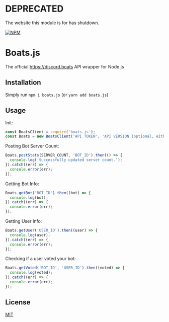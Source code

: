 # DEPRECATED
The website this module is for has shutdown.

[![NPM](https://nodei.co/npm/boats.js.png?downloads=true&downloadRank=true&stars=true)](https://nodei.co/npm/boats.js)

# Boats.js
The official https://discord.boats API wrapper for Node.js

## Installation
Simply run `npm i boats.js` (or `yarn add boats.js`)

## Usage
Init:
```js
const BoatsClient = require('boats.js');
const Boats = new BoatsClient('API TOKEN', 'API VERSION (optional, either "v1" or "v2")');
```

Posting Bot Server Count:
```js
Boats.postStats(SERVER_COUNT, 'BOT_ID').then(() => {
  console.log('Successfully updated server count.');
}).catch((err) => {
  console.error(err);
});
```

Getting Bot Info:
```js
Boats.getBot('BOT_ID').then((bot) => {
  console.log(bot);
}).catch((err) => {
  console.error(err);
});
```

Getting User Info:
```js
Boats.getUser('USER_ID').then((user) => {
  console.log(user);
}).catch((err) => {
  console.error(err);
});
```

Checking if a user voted your bot:
```js
Boats.getVoted('BOT_ID', 'USER_ID').then((voted) => {
  console.log(voted);
}).catch((err) => {
  console.error(err);
});
```

## License
[MIT](LICENSE)
